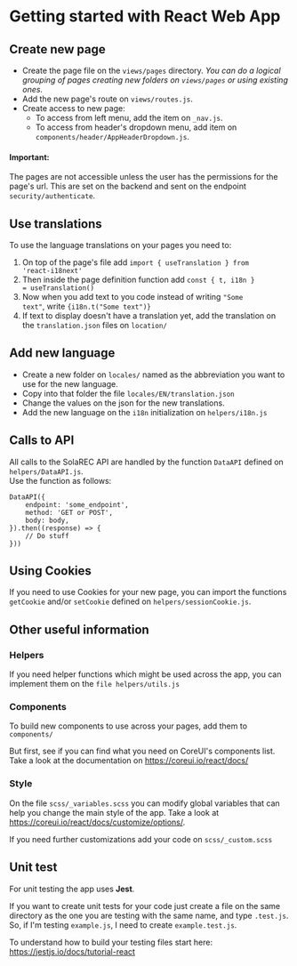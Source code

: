 # Getting started with React Web App


## Create new page

- Create the page file on the <code>views/pages</code> directory. *You can do a logical grouping of pages creating new folders on <code>views/pages</code> or using existing ones.*
- Add the new page's route on <code>views/routes.js</code>.
- Create access to new page:
	- To access from left menu, add the item on <code>_nav.js</code>. 
	- To access from header's dropdown menu, add item on <code>components/header/AppHeaderDropdown.js</code>.

#### Important:
The pages are not accessible  unless the user has the permissions for the page's url. This are set on the backend and sent on the endpoint <code>security/authenticate</code>.
 
 
## Use translations

To use the language translations on your pages you need to:

1. On top of the page's file add <code>import \{ useTranslation } from 'react-i18next' </code>
2. Then inside the page definition function add <code>const { t, i18n } = useTranslation()</code>
3. Now when you add text to you code instead of writing <code>"Some text"</code>, write <code>{i18n.t("Some text")}</code>
4. If text to display doesn't have a translation yet, add the translation on the <code>translation.json</code> files on <code>location/</code>

## Add new language
 
 - Create a new folder on <code>locales/</code> named as the abbreviation you want to use for the new language.
 - Copy into that folder the file <code>locales/EN/translation.json</code>
 - Change the values on the json for the new translations.
 - Add the new language on the <code>i18n</code> initialization on <code>helpers/i18n.js</code>
 
 ## Calls to API
 
All calls to the SolaREC API are handled by the function <code>DataAPI</code> defined on <code>helpers/DataAPI.js</code>.
<br>Use the function as follows:
<pre><code>DataAPI({
	endpoint: 'some_endpoint',
	method: 'GET or POST',
	body: body,
}).then((response) => {
	// Do stuff
}))
</code></pre>

## Using Cookies

If you need to use Cookies for your new page, you can import the functions <code>getCookie</code> and/or <code>setCookie</code> defined on <code>helpers/sessionCookie.js</code>.


 ## Other useful information
 
 ### Helpers
 
 If you need helper functions which might be used across the app, you can implement them on the <code>file helpers/utils.js</code>
 
 ### Components
 
 To build new components to use across your pages, add them to <code>components/</code>
 
 But first, see if you can find what you need on CoreUI's components list. Take a look at the documentation on https://coreui.io/react/docs/
 
 ### Style
 
 On the file <code>scss/_variables.scss</code> you can modify global variables that can help you change the main style of the app. Take a look at https://coreui.io/react/docs/customize/options/.
 
 If you need further customizations add your code on <code>scss/_custom.scss</code>
 
 
 ## Unit test
 
 For unit testing the app uses **Jest**. 
 
 If you want to create unit tests for your code just create a file on the same directory as the one you are testing with the same name, and type <code>.test.js</code>. So, if I'm testing <code>example.js</code>, I need to create <code>example.test.js</code>.
 
 To understand how to build your testing files start here: https://jestjs.io/docs/tutorial-react
